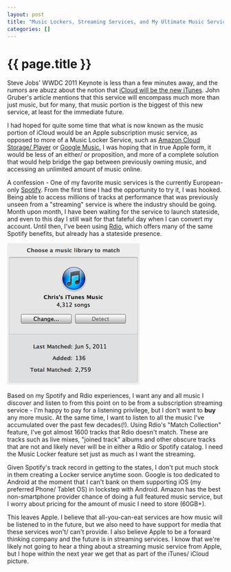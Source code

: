 ```yaml
---
layout: post
title: "Music Lockers, Streaming Services, and My Ultimate Music Service"
categories: []
---
```


{{ page.title }}
================

Steve Jobs' WWDC 2011 Keynote is less than a few minutes away, and the rumors are abuzz about the notion that [iCloud will be the new iTunes](http://daringfireball.net/2011/06/wwdc_2011_prelude). John Gruber's article mentions that this service will encompass much more than just music, but for many, that music portion is the biggest of this new service, at least for the immediate future.

I had hoped for quite some time that what is now known as the music portion of iCloud would be an Apple subscription music service, as opposed to more of a Music Locker Service, such as [Amazon Cloud Storage/ Player](http://www.amazon.com/b/?ie=UTF8&node=2658409011) or [Google Music.](http://music.google.com/) I was hoping that in true Apple form, it would be less of an either/ or proposition, and more of a complete solution that would help bridge the gap between previously owning music, and accessing an unlimited amount of music online.

A confession - One of my favorite music services is the currently European-only [Spotify](http://www.spotify.com/). From the first time I had the opportunity to try it, I was hooked. Being able to access millions of tracks at performance that was previously unseen from a "streaming" service is where the industry should be going. Month upon month, I have been waiting for the service to launch stateside, and even to this day I still wait for that fateful day when I can convert my account. Until then, I've been using [Rdio](http://www.rdio.com/), which offers many of the same Spotify benefits, but already has a stateside presence.

<img src="/media/images/rdio-matched.png" title="Rdio Matched songs. I&#39;m still missing about 1600" alt="Rdio Matched songs. I&#39;m still missing about 1600" class="imgright" />

Based on my Spotify and Rdio experiences, I want any and all music I discover and listen to from this point on to be from a subscription streaming service - I'm happy to pay for a listening privilege, but I don't want to **buy** any more music. At the same time, I want to listen to all the music I've accumulated over the past few decades(!). Using Rdio's "Match Collection" feature, I've got almost 1600 tracks that Rdio doesn't match. These are tracks such as live mixes, "joined track" albums and other obscure tracks that are not and likely never will be in either a Rdio or Spotify catalog. I need the Music Locker feature set just as much as I want the streaming.

Given Spotify's track record in getting to the states, I don't put much stock in them creating a Locker service anytime soon. Google is too dedicated to Android at the moment that I can't bank on them supporting iOS (my preferred Phone/ Tablet OS) in lockstep with Android. Amazon has the best non-smartphone provider chance of doing a full featured music service, but I worry about pricing for the amount of music I need to store (60GB+).

This leaves Apple. I believe that all-you-can-eat services are how music will be listened to in the future, but we also need to have support for media that these services won't/ can't provide. I also believe Apple to be a forward thinking company and the future is in streaming services. I know that we're likely not going to hear a thing about a streaming music service from Apple, but I hope within the next year we get that as part of the iTunes/ iCloud picture.

<div class="clear">
</div>
